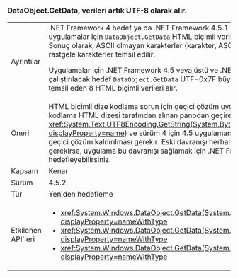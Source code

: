 ### <a name="dataobjectgetdata-now-retrieves-data-as-utf-8"></a>DataObject.GetData, verileri artık UTF-8 olarak alır.

|   |   |
|---|---|
|Ayrıntılar|.NET Framework 4 hedef ya da .NET Framework 4.5.1 veya önceki sürümleri çalıştıran uygulamalar için <code>DataObject.GetData</code> HTML biçimli verileri bir ASCII dize olarak alır. Sonuç olarak, ASCII olmayan karakterler (karakter, ASCII kodları 0x7F büyük) iki rastgele karakterler temsil edilir.<p/>Uygulamalar için .NET Framework 4.5 veya üstü ve .NET Framework 4.5.2, çalıştırılacak hedef <code>DataObject.GetData</code> UTF-0x7F büyük karakterler doğru şekilde temsil eden 8 HTML biçimli verileri alır.|
|Öneri|HTML biçimli dize kodlama sorun için geçici çözüm uygulanan varsa (örneğin, açıkça kodlama HTML dizesi tarafından alınan panodan geçirerek <xref:System.Text.UTF8Encoding.GetString(System.Byte[],System.Int32,System.Int32)?displayProperty=name>) ve sürüm 4 için 4.5 uygulamanızdan yeniden hedefleme, geçici çözüm kaldırılması gerekir. Eski davranışı herhangi bir nedenden dolayı gerekirse, uygulama bu davranışı sağlamak için .NET Framework 4.0 hedefleyebilirsiniz.|
|Kapsam|Kenar|
|Sürüm|4.5.2|
|Tür|Yeniden hedefleme|
|Etkilenen API'leri|<ul><li><xref:System.Windows.DataObject.GetData(System.String)?displayProperty=nameWithType></li><li><xref:System.Windows.DataObject.GetData(System.Type)?displayProperty=nameWithType></li><li><xref:System.Windows.DataObject.GetData(System.String,System.Boolean)?displayProperty=nameWithType></li></ul>|

